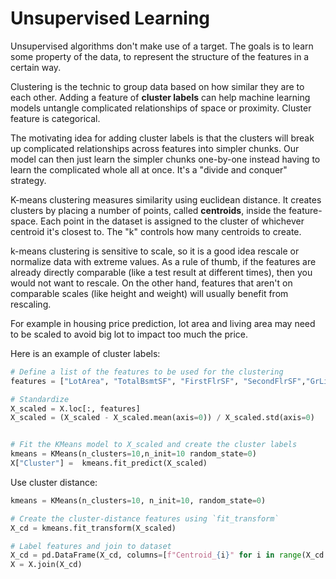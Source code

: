 # Unsupervised  Learning

Unsupervised algorithms don't make use of a target. The goals is to learn some property of the data, to represent the structure of the features in a certain way.

Clustering is the technic to group data based  on how similar they  are to each other.
Adding a feature of **cluster labels** can help machine learning models untangle complicated relationships of space or proximity.
Cluster feature  is categorical.

The motivating idea for adding cluster labels is that the clusters will break up complicated 
relationships across features into simpler chunks. Our model can then just learn the simpler chunks 
one-by-one instead having to learn the complicated whole all at once. It's a "divide and conquer" strategy.

K-means clustering measures similarity using euclidean distance. It creates clusters by placing a 
number of points, called **centroids**, inside the feature-space. Each point in the dataset is 
assigned to the cluster of whichever centroid it's closest to. The "k" controls how many centroids  to create.

k-means clustering is sensitive to scale, so it is a good idea rescale or normalize data with extreme values.
As a rule of thumb, if the features are already directly comparable (like a test result at different
 times), then you would not want to rescale. On the other hand, features that aren't on comparable 
 scales (like height and weight) will usually benefit from rescaling.

For example  in housing price prediction, lot area and living area  may  need  to be scaled to avoid big lot to impact
too much the price.

Here is an example of cluster labels:

```python
# Define a list of the features to be used for the clustering
features = ["LotArea", "TotalBsmtSF", "FirstFlrSF", "SecondFlrSF","GrLivArea"]

# Standardize
X_scaled = X.loc[:, features]
X_scaled = (X_scaled - X_scaled.mean(axis=0)) / X_scaled.std(axis=0)


# Fit the KMeans model to X_scaled and create the cluster labels
kmeans = KMeans(n_clusters=10,n_init=10 random_state=0)
X["Cluster"] =  kmeans.fit_predict(X_scaled)
```

Use cluster distance:

```python
kmeans = KMeans(n_clusters=10, n_init=10, random_state=0)

# Create the cluster-distance features using `fit_transform`
X_cd = kmeans.fit_transform(X_scaled)

# Label features and join to dataset
X_cd = pd.DataFrame(X_cd, columns=[f"Centroid_{i}" for i in range(X_cd.shape[1])])
X = X.join(X_cd)
```

